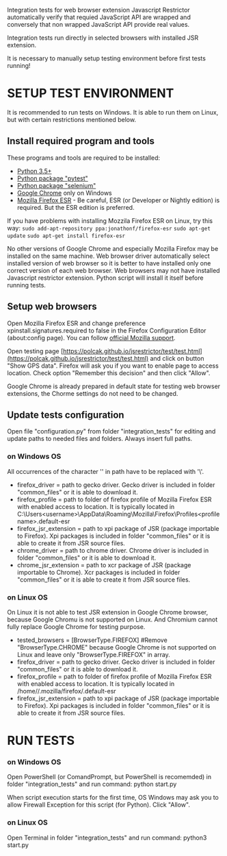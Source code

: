 Integration tests for web browser extension Javascript Restrictor automatically verify that
requied JavaScript API are wrapped and conversely that non wrapped JavaScript API provide real values.

Integration tests run directly in selected browsers with installed JSR extension.

It is necessary to manually setup testing environment before first tests running!



# SETUP TEST ENVIRONMENT

It is recommended to run tests on Windows. It is able to run them on Linux, but with certain restrictions mentioned below.

## Install required program and tools

These programs and tools are required to be installed:
* [Python 3.5+](https://www.python.org/downloads/)
* [Python package "pytest"](https://pypi.org/project/pytest/)
* [Python package "selenium"](https://pypi.org/project/selenium/)
* [Google Chrome](https://www.google.com/chrome/) only on Windows
* [Mozilla Firefox ESR](https://www.mozilla.org/en-US/firefox/all/#product-desktop-esr) - Be careful, ESR (or Developer or Nightly edition) is required. But the ESR edition is preferred.

If you have problems with installing Mozzila Firefox ESR on Linux, try this way:
`sudo add-apt-repository ppa:jonathonf/firefox-esr`
`sudo apt-get update`
`sudo apt-get install firefox-esr`

No other versions of Google Chrome and especially Mozilla Firefox may be installed on the same machine.
Web browser driver automatically select installed version of web browser so it is better to have installed only one correct version of each web browser.
Web browsers may not have installed Javascript restrictor extension. Python script will install it itself before running tests.


## Setup web browsers

Open Mozilla Firefox ESR and change preference xpinstall.signatures.required to false in the Firefox Configuration Editor (about:config page).
You can follow [official Mozilla support](https://support.mozilla.org/en-US/kb/add-on-signing-in-firefox#w_what-are-my-options-if-i-want-to-use-an-unsigned-add-on-advanced-users).

Open testing page [https://polcak.github.io/jsrestrictor/test/test.html](https://polcak.github.io/jsrestrictor/test/test.html) and click on button "Show GPS data".
Firefox will ask you if you want to enable page to access location. Check option "Remember this decision" and then click "Allow".

Google Chrome is already prepared in default state for testing web browser extensions, the Chorme settings do not need to be changed.


## Update tests configuration

Open file "configuration.py" from folder "integration_tests" for editing and update paths to needed files and folders. Always insert full paths.

### on Windows OS

All occurrences of the character '\' in path have to be replaced with '\\'.

* firefox_driver = path to gecko driver. Gecko driver is included in folder "common_files" or it is able to download it.
* firefox_profile = path to folder of firefox profile of Mozilla Firefox ESR with enabled access to location. It is typically located in C:\Users\<username>\AppData\Roaming\Mozilla\Firefox\Profiles\<profilename>.default-esr
* firefox_jsr_extension = path to xpi package of JSR (package importable to Firefox). Xpi packages is included in folder "common_files" or it is able to create it from JSR source files.
* chrome_driver = path to chrome driver. Chrome driver is included in folder "common_files" or it is able to download it.
* chrome_jsr_extension = path to xcr package of JSR (package importable to Chrome). Xcr packages is included in folder "common_files" or it is able to create it from JSR source files.

### on Linux OS

On Linux it is not able to test JSR extension in Google Chrome browser, because Google Chromu is not supported on Linux. And Chromium cannot fully replace Google Chrome for testing purpose.

* tested_browsers = [BrowserType.FIREFOX]  #Remove "BrowserType.CHROME" because Google Chrome is not supported on Linux and leave only "BrowserType.FIREFOX" in array.
* firefox_driver = path to gecko driver. Gecko driver is included in folder "common_files" or it is able to download it.
* firefox_profile = path to folder of firefox profile of Mozilla Firefox ESR with enabled access to location. It is typically located in /home/<username>/.mozilla/firefox/<profilename>.default-esr
* firefox_jsr_extension = path to xpi package of JSR (package importable to Firefox). Xpi packages is included in folder "common_files" or it is able to create it from JSR source files.

# RUN TESTS

### on Windows OS

Open PowerShell (or ComandPrompt, but PowerShell is recomemded) in folder "integration_tests" and run command:
	python start.py

When script execution starts for the first time, OS Windows may ask you to allow Firewall Exception for this script (for Python). Click "Allow".

### on Linux OS

Open Terminal in folder "integration_tests" and run command:
	python3 start.py
